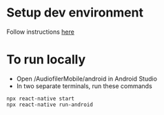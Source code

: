 # Setup dev environment
Follow instructions [here](https://reactnative.dev/docs/environment-setup)

# To run locally
- Open /AudiofilerMobile/android in Android Studio
- In two separate terminals, run these commands
```
npx react-native start
npx react-native run-android
```